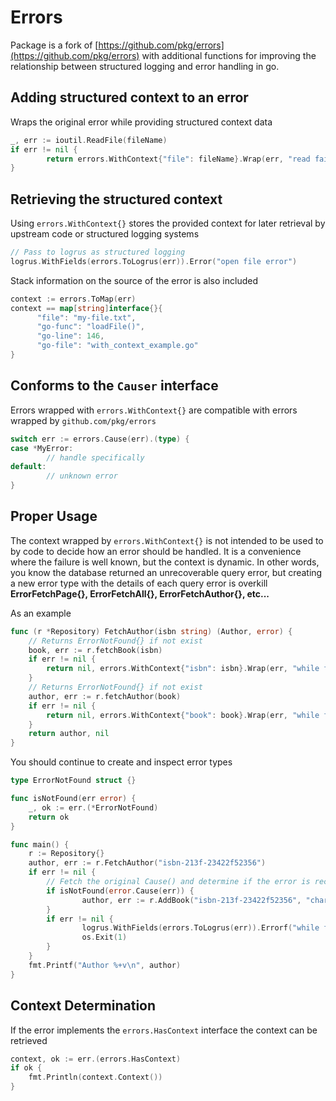 # Errors
Package is a fork of [https://github.com/pkg/errors](https://github.com/pkg/errors) with additional
 functions for improving the relationship between structured logging and error handling in go.
 
## Adding structured context to an error
Wraps the original error while providing structured context data
```go
_, err := ioutil.ReadFile(fileName)
if err != nil {
        return errors.WithContext{"file": fileName}.Wrap(err, "read failed")
}
```

## Retrieving the structured context
Using `errors.WithContext{}` stores the provided context for later retrieval by upstream code or structured logging
systems
```go
// Pass to logrus as structured logging
logrus.WithFields(errors.ToLogrus(err)).Error("open file error")
```
Stack information on the source of the error is also included
```go
context := errors.ToMap(err)
context == map[string]interface{}{
      "file": "my-file.txt",
      "go-func": "loadFile()",
      "go-line": 146,
      "go-file": "with_context_example.go"
}
```

## Conforms to the `Causer` interface
Errors wrapped with `errors.WithContext{}` are compatible with errors wrapped by `github.com/pkg/errors`
```go
switch err := errors.Cause(err).(type) {
case *MyError:
        // handle specifically
default:
        // unknown error
}
```

## Proper Usage
The context wrapped by `errors.WithContext{}` is not intended to be used to by code to decide how an error should be 
handled. It is a convenience where the failure is well known, but the context is dynamic. In other words, you know the
database returned an unrecoverable query error, but creating a new error type with the details of each query
error is overkill **ErrorFetchPage{}, ErrorFetchAll{}, ErrorFetchAuthor{}, etc...**

As an example
```go
func (r *Repository) FetchAuthor(isbn string) (Author, error) {
    // Returns ErrorNotFound{} if not exist
    book, err := r.fetchBook(isbn)
    if err != nil {
        return nil, errors.WithContext{"isbn": isbn}.Wrap(err, "while fetching book")
    }
    // Returns ErrorNotFound{} if not exist
    author, err := r.fetchAuthor(book)
    if err != nil {
        return nil, errors.WithContext{"book": book}.Wrap(err, "while fetching author")
    }
    return author, nil
}
```

You should continue to create and inspect error types
```go
type ErrorNotFound struct {}

func isNotFound(err error) {
    _, ok := err.(*ErrorNotFound)
    return ok
}

func main() {
    r := Repository{}
    author, err := r.FetchAuthor("isbn-213f-23422f52356")
    if err != nil {
        // Fetch the original Cause() and determine if the error is recoverable
        if isNotFound(error.Cause(err)) {
                author, err := r.AddBook("isbn-213f-23422f52356", "charles", "darwin")
        }
        if err != nil {
                logrus.WithFields(errors.ToLogrus(err)).Errorf("while fetching author - %s", err)
                os.Exit(1)
        }
    }
    fmt.Printf("Author %+v\n", author)
}
```

## Context Determination
If the error implements the `errors.HasContext` interface the context can be retrieved
```go
context, ok := err.(errors.HasContext)
if ok {
    fmt.Println(context.Context())
}
```

